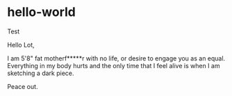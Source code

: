 # hello-world
Test

Hello Lot,

I am 5'8" fat motherf*****r with no life, or desire to engage you as an equal. Everything in my body hurts and the only time that I feel alive is when I am sketching a dark piece.

Peace out.

